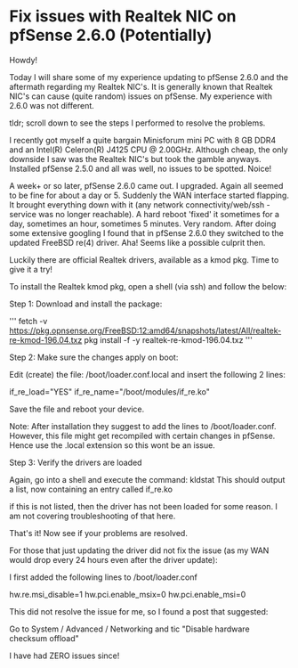 # Fix issues with Realtek NIC on pfSense 2.6.0 (Potentially)
Howdy!

Today I will share some of my experience updating to pfSense 2.6.0 and the aftermath regarding my Realtek NIC's. It is generally known that Realtek NIC's can cause (quite random) issues on pfSense. My experience with 2.6.0 was not different.

tldr; scroll down to see the steps I performed to resolve the problems.

I recently got myself a quite bargain Minisforum mini PC with 8 GB DDR4 and an Intel(R) Celeron(R) J4125 CPU @ 2.00GHz. Although cheap, the only downside I saw was the Realtek NIC's but took the gamble anyways. Installed pfSense 2.5.0 and all was well, no issues to be spotted. Noice!

A week+ or so later, pfSense 2.6.0 came out. I upgraded. Again all seemed to be fine for about a day or 5. Suddenly the WAN interface started flapping. It brought everything down with it (any network connectivity/web/ssh -service was no longer reachable). A hard reboot 'fixed' it sometimes for a day, sometimes an hour, sometimes 5 minutes. Very random. After doing some extensive googling I found that in pfSense 2.6.0 they switched to the updated FreeBSD re(4) driver. Aha! Seems like a possible culprit then.

Luckily there are official Realtek drivers, available as a kmod pkg. Time to give it a try!

To install the Realtek kmod pkg, open a shell (via ssh) and follow the below:

Step 1: Download and install the package:

'''
fetch -v https://pkg.opnsense.org/FreeBSD:12:amd64/snapshots/latest/All/realtek-re-kmod-196.04.txz
pkg install -f -y realtek-re-kmod-196.04.txz
'''

Step 2: Make sure the changes apply on boot:

Edit (create) the file: /boot/loader.conf.local and insert the following 2 lines:

if_re_load="YES"
if_re_name="/boot/modules/if_re.ko"

Save the file and reboot your device.

Note: After installation they suggest to add the lines to /boot/loader.conf. However, this file might get recompiled with certain changes in pfSense. Hence use the .local extension so this wont be an issue.

Step 3: Verify the drivers are loaded

Again, go into a shell and execute the command: kldstat
This should output a list, now containing an entry called if_re.ko

if this is not listed, then the driver has not been loaded for some reason. I am not covering troubleshooting of that here.

That's it! Now see if your problems are resolved.

For those that just updating the driver did not fix the issue (as my WAN would drop every 24 hours even after the driver update):

I first added the following lines to /boot/loader.conf

hw.re.msi_disable=1
hw.pci.enable_msix=0
hw.pci.enable_msi=0

This did not resolve the issue for me, so I found a post that suggested:

Go to System / Advanced / Networking and tic "Disable hardware checksum offload"

I have had ZERO issues since!
